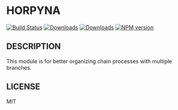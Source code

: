# HORPYNA
[![Build Status](https://travis-ci.org/uhlryk/horpyna.svg)](https://travis-ci.org/uhlryk/horpyna)
[![Downloads](https://img.shields.io/npm/dt/horpyna.svg)](https://www.npmjs.com/package/horpyna)
[![Downloads](https://img.shields.io/npm/dm/horpyna.svg)](https://www.npmjs.com/package/horpyna)
[![NPM version](https://img.shields.io/npm/v/horpyna.svg)](https://www.npmjs.com/package/horpyna)

## DESCRIPTION

This module is for better organizing chain processes with multiple branches.

## LICENSE

MIT



